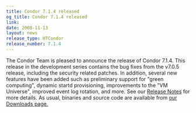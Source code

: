 ```yaml
---
title: Condor 7.1.4 released
og_title: Condor 7.1.4 released
link: 
date: 2008-11-13
layout: news
release_type: HTCondor
release_number: 7.1.4
---
```


The Condor Team is pleased to announce the release of Condor 7.1.4. This release in the development series contains the bug fixes from the v7.0.5 release, including the security related patches.  In addition, several new features have been added such as preliminary support for "green computing", dynamic startd provisioning, improvements to the "VM Universe", improved event log rotation, and more. See our <a href="manual/latest-dev/9_Version_History.html">Release Notes</a> for more details. As usual, binaries and source code are available from  <a href="downloads/">our Downloads page.</a>  
